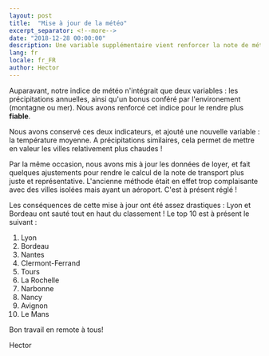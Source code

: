 ```yaml
---
layout: post
title:  "Mise à jour de la météo"
excerpt_separator: <!--more-->
date: "2018-12-28 00:00:00"
description: Une variable supplémentaire vient renforcer la note de météo !
lang: fr
locale: fr_FR
author: Hector
---
```


Auparavant, notre indice de météo n'intégrait que deux variables : les précipitations annuelles, ainsi qu'un bonus conféré par l'environement (montagne ou mer). Nous avons renforcé cet indice pour le rendre plus **fiable**.

Nous avons conservé ces deux indicateurs, et ajouté une nouvelle variable : la température moyenne. A précipitations similaires, cela permet de mettre en valeur les villes relativement plus chaudes !

<!--more-->

Par la même occasion, nous avons mis à jour les données de loyer, et fait quelques ajustements pour rendre le calcul de la note de transport plus juste et représentative. L'ancienne méthode était en effet trop complaisante avec des villes isolées mais ayant un aéroport. C'est à présent réglé !

Les conséquences de cette mise à jour ont été assez drastiques : Lyon et Bordeau ont sauté tout en haut du classement ! Le top 10 est à présent le suivant :

1. Lyon
2. Bordeau
3. Nantes
4. Clermont-Ferrand
5. Tours
6. La Rochelle
7. Narbonne
8. Nancy
9. Avignon
10. Le Mans

Bon travail en remote à tous!

Hector